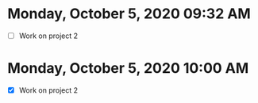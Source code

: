 # Monday, October  5, 2020 09:32 AM

- [ ] Work on project 2

# Monday, October  5, 2020 10:00 AM

- [X] Work on project 2